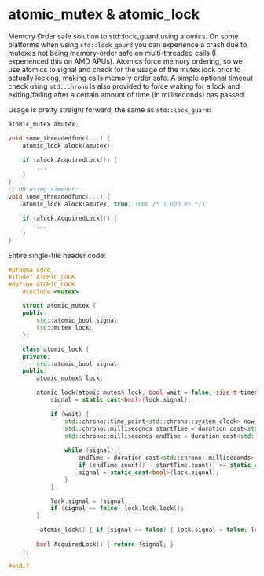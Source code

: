 # atomic_mutex & atomic_lock
Memory Order safe solution to std::lock_guard using atomics. On some platforms when using `std::lock_gaurd` you can experience a crash due to mutexes not being memory-order safe on multi-threaded calls (I experienced this on AMD APUs). Atomics force memory ordering, so we use atomics to signal and check for the usage of the mutex lock prior to actually locking, making calls memory order safe. A simple optional timeout check using `std::chrono` is also provided to force waiting for a lock and exiting/failing after a certain amount of time (in milliseconds) has passed.

Usage is pretty straight forward, the same as `std::lock_guard`:
```C++
atomic_mutex amutex;

void some_threadedfunc(...) {
    atomic_lock alock(amutex);
    
    if (alock.AcquiredLock()) {
        ...
    }
}
// OR using timeout:
void some_threadedfunc(...) {
    atomic_lock alock(amutex, true, 1000 /* 1,000 ms */);
    
    if (alock.AcquiredLock()) {
        ...
    }
}
```

Entire single-file header code:
```C++
#pragma once
#ifndef ATOMIC_LOCK
#define ATOMIC_LOCK
	#include <mutex>

	struct atomic_mutex {
	public:
		std::atomic_bool signal;
		std::mutex lock;
	};

	class atomic_lock {
	private:
		std::atomic_bool signal;
	public:
		atomic_mutex& lock;

		atomic_lock(atomic_mutex& lock, bool wait = false, size_t timeout = 100) : lock(lock) {
			signal = static_cast<bool>(lock.signal);

			if (wait) {
				std::chrono::time_point<std::chrono::system_clock> now = std::chrono::system_clock::now();
				std::chrono::milliseconds startTime = duration_cast<std::chrono::milliseconds>(now.time_since_epoch());
				std::chrono::milliseconds endTime = duration_cast<std::chrono::milliseconds>(now.time_since_epoch());
				
				while (signal) {
					endTime = duration_cast<std::chrono::milliseconds>(now.time_since_epoch());
					if (endTime.count() - startTime.count() >= static_cast<long long>(timeout)) break;
					signal = static_cast<bool>(lock.signal);
				}
			}

			lock.signal = !signal;
			if (signal == false) lock.lock.lock();
		}

		~atomic_lock() { if (signal == false) { lock.signal = false; lock.lock.unlock(); } }
		
		bool AcquiredLock() { return !signal; }
	};

#endif
```
